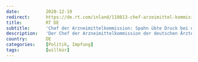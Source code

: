 ```yaml
---
date:          2020-12-19
redirect:      https://de.rt.com/inland/110813-chef-arzeimittel-kommision-spahn-hat/
title:         RT DE
subtitle:      'Chef der Arzneimittelkommission: Spahn übte Druck bei der Impfstoff-Zulassung aus'
description:   'Der Chef der Arzneimittelkommission der deutschen Ärzteschaft ist alles andere als zufrieden mit der Schnelligkeit der Impfstoff-Zulassung. Zudem habe die Politik, darunter Bundesgesundheitsminister Jens Spahn, Druck auf das Zulassungsverfahren ausgeübt.'
country:       DE
categories:    [Politik, Impfung]
tags:          [willkür]
---
```


